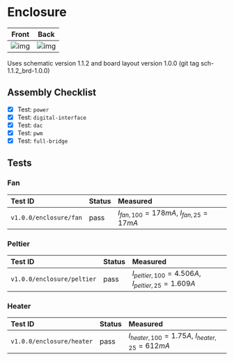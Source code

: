 # Enclosure

| Front | Back |
| ------------- | -------------- |
| ![img](./instance_1_enclosure_front.jpg)  | ![img](./instance_1_enclosure_back.jpg) |

Uses schematic version 1.1.2 and board layout version 1.0.0 (git tag sch-1.1.2_brd-1.0.0)

## Assembly Checklist

- [x] Test: `power`
- [x] Test: `digital-interface`
- [x] Test: `dac`
- [x] Test: `pwm`
- [x] Test: `full-bridge`

## Tests

### Fan

| Test ID | Status | Measured |
| :------ | ------ | :------- |
| `v1.0.0/enclosure/fan` | pass | $I_{fan,100} = 178 mA$, $I_{fan,25} = 17 mA$|

### Peltier

| Test ID | Status | Measured |
| :------ | ------ | :------- |
| `v1.0.0/enclosure/peltier` | pass | $I_{peltier,100} = 4.506 A$, $I_{peltier,25} = 1.609 A$|

### Heater

| Test ID | Status | Measured |
| :------ | ------ | :------- |
| `v1.0.0/enclosure/heater` | pass | $I_{heater,100} = 1.75 A$, $I_{heater,25} = 612 mA$|
